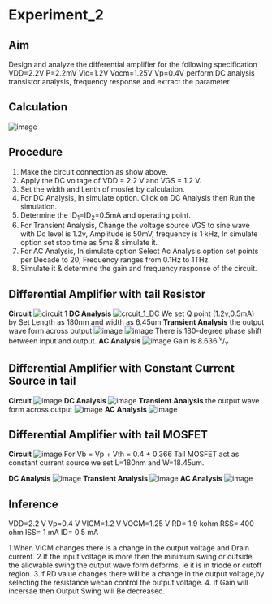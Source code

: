 # Experiment_2
## Aim
Design and analyze the differential amplifier for the following specification VDD=2.2V P=2.2mV Vic=1.2V
Vocm=1.25V Vp=0.4V perform DC analysis transistor analysis, frequency response and extract the parameter
## Calculation
![image](https://github.com/user-attachments/assets/3ef28bc6-a630-4de1-ad91-17f0bcd379d9)
## Procedure 
1.	Make the circuit connection as show above.
2.	Apply the DC voltage of VDD = 2.2 V and VGS = 1.2 V.
3.	Set the width and Lenth of mosfet by calculation.
4.	For DC Analysis, In simulate option. Click on DC Analysis then Run the simulation.
5.	Determine the ID<sub>1</sub>=ID<sub>2</sub>=0.5mA and operating point.
6.	For Transient Analysis, Change the voltage source VGS to sine wave with Dc level is 1.2v, Amplitude is 50mV, frequency is 1 kHz, In simulate option set stop time as 5ms & simulate it.
7.	For AC Analysis, In simulate option Select Ac Analysis option set points per Decade to 20, Frequency ranges from 0.1Hz to 1THz. 
8.	Simulate it & determine the gain and frequency response of the circuit.
## Differential Amplifier with tail Resistor
**Circuit**
![circuit 1](https://github.com/user-attachments/assets/c3982eda-b3c6-48a6-bc8b-59be0e64fd3c)
**DC Analysis**
![crcuit_1_DC](https://github.com/user-attachments/assets/1a21842a-322c-485e-a748-c637332e9f5d)
We set Q point (1.2v,0.5mA) by Set Length as 180nm and width as 6.45um
**Transient Analysis**
the output wave form across output 
![image](https://github.com/user-attachments/assets/29e6e18f-0d64-4821-aecc-99bdf5500d0e)
![image](https://github.com/user-attachments/assets/7eda1a8d-d9df-4eeb-a574-fa5ec67924d7)
There is 180-degree phase shift between input and output.
**AC Analysis**
![image](https://github.com/user-attachments/assets/8d5ea834-e7c7-47c1-a1ee-bd811c444258)
Gain is 8.636 <sup>v</sup>/<sub>v</sub>
## Differential Amplifier with Constant Current Source in tail 
**Circuit**
![image](https://github.com/user-attachments/assets/f5945e10-c06c-4845-afed-c7ea97df0d57)
**DC Analysis**
![image](https://github.com/user-attachments/assets/b2626b73-90e0-43d8-a1c6-b2edaf7b97ed)
**Transient Analysis**
the output wave form across output 
![image](https://github.com/user-attachments/assets/8bca769f-0531-4a5c-b75e-1654c6d94e56)
**AC Analysis**
![image](https://github.com/user-attachments/assets/8d5ea834-e7c7-47c1-a1ee-bd811c444258)
## Differential Amplifier with tail MOSFET
**Circuit**
![image](https://github.com/user-attachments/assets/8cc72361-110f-4187-ad6e-818f7155b786)
For Vb = Vp + Vth = 0.4 + 0.366
Tail MOSFET act as constant current source we set L=180nm and W=18.45um.

**DC Analysis**
![image](https://github.com/user-attachments/assets/8108b932-2a0d-46a3-9378-fe3afa5e6ddf)
**Transient Analysis**
![image](https://github.com/user-attachments/assets/4281ba00-5ced-4512-bb73-787ff360f8f7)
**AC Analysis**
![image](https://github.com/user-attachments/assets/8d5ea834-e7c7-47c1-a1ee-bd811c444258)
## Inference

VDD=2.2 V
Vp=0.4 V
VICM=1.2 V
VOCM=1.25 V
RD= 1.9 kohm
RSS= 400 ohm
ISS= 1 mA
ID= 0.5 mA

1.When VICM changes there is a change in the output voltage and Drain current.
2.If the input voltage is more then the minimum swing or outside the allowable swing the output wave form deforms, ie it is in triode or cutoff region.
3.If RD value changes there will be a change in the output voltage,by selecting the resistance wecan control the output voltage.
4. If Gain will incersae then Output Swing will Be decreased.

